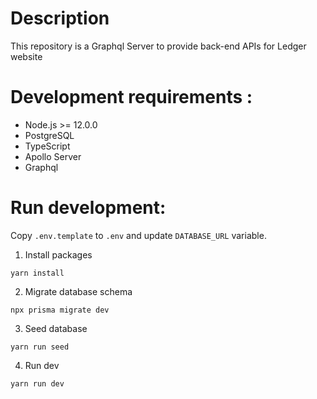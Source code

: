 # Description

This repository is a Graphql Server to provide back-end APIs for Ledger website

# Development requirements :

-   Node.js >= 12.0.0
-   PostgreSQL
-   TypeScript
-   Apollo Server
-   Graphql

# Run development:

Copy `.env.template` to `.env` and update `DATABASE_URL` variable.


1. Install packages
```
yarn install
```

2. Migrate database schema
```
npx prisma migrate dev
```

3. Seed database
```
yarn run seed
```

4. Run dev
```
yarn run dev
```
